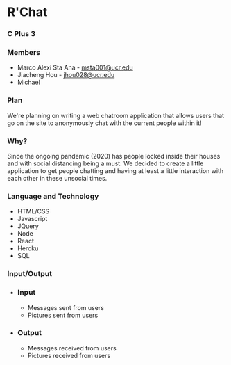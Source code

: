 # **R'Chat**

### **C Plus 3**

### Members
* Marco Alexi Sta Ana - msta001@ucr.edu
* Jiacheng Hou - jhou028@ucr.edu
* Michael

### Plan
We're planning on writing a web chatroom application that allows users that go on the site to anonymously chat with the current people within it!

### Why?
Since the ongoing pandemic (2020) has people locked inside their houses and with social distancing being a must. We decided to create a little application to get people chatting and having at least a little interaction with each other in these unsocial times.

### Language and Technology
* HTML/CSS
* Javascript
* JQuery
* Node
* React
* Heroku
* SQL


### Input/Output
* ### Input
    * Messages sent from users
    * Pictures sent from users
* ### Output
    * Messages received from users
    * Pictures received from users
